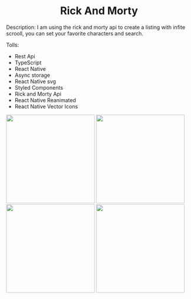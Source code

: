 <h1 align="center"> Rick And Morty </h1>

Description: I am using the rick and morty api to create a listing with infite scrooll, you can set your favorite characters and search.

Tolls:
- Rest Api
- TypeScript
- React Native
- Async storage
- React Native svg
- Styled Components
- Rick and Morty Api
- React Native Reanimated
- React Native Vector Icons

<img src="https://user-images.githubusercontent.com/75041514/192328400-1d3c46fc-02c1-4a7b-bc6c-5f120b11d0a1.png" width="240px" />
<img src="https://user-images.githubusercontent.com/75041514/192328612-80f95dc6-073b-4a7f-87cb-124a3e588cdc.png" width="240px" />
<img src="https://user-images.githubusercontent.com/75041514/192328636-cb5fbb65-42f5-461b-aa7e-2142198fd818.png" width="240px" />
<img src="https://user-images.githubusercontent.com/75041514/192328654-efdcaf03-fc56-4f1e-8d36-478cf600f85a.png" width="240px" />
